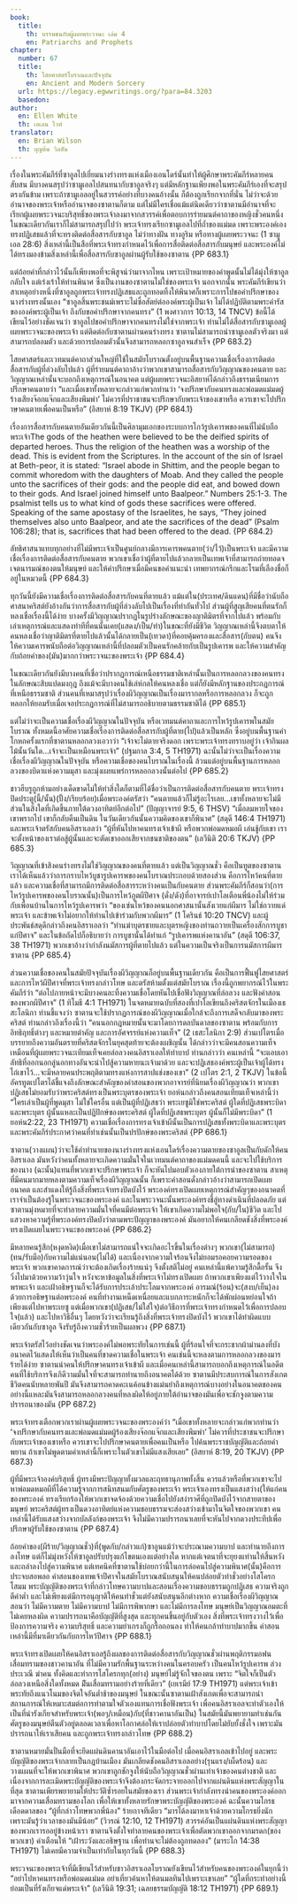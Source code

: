 ```yaml
---
book:
  title:
    th: บรรพชนกับผู้เผยพระวจนะ เล่ม 4
    en: Patriarchs and Prophets
chapter:
  number: 67
  title:
    th: ไสยศาสตร์โบราณและปัจจุบัน
    en: Ancient and Modern Sorcery
  url: https://legacy.egwwritings.org/?para=84.3203
  basedon:
author:
  en: Ellen White
  th: เอเลน ไวท์
translator:
  en: Brian Wilson
  th: บุญต้น วิลสัน
---
```


เรื่องในพระคัมภีร์ที่ซาอูลไปเยี่ยมนางร่างทรงแห่งเมืองเอนโดร์นั้นทำให้ผู้ศึกษาพระคัมภีร์หลายคนสับสน มีบางคนสรุปว่าซามูเอลไปสนทนากับซาอูลจริงๆ แต่มีหลักฐานเพียงพอในพระคัมภีร์เองที่จะสรุปตรงกันข้าม เพราะถ้าซามูเอลอยู่ในสวรรค์อย่างที่บางคนอ้างนั้น ก็ต้องถูกเรียกจากที่นั่น ไม่ว่าจะด้วยอำนาจของพระเจ้าหรืออำนาจของซาตานก็ตาม  แต่ไม่มีใครเชื่อแม้แต่นิดเดียวว่าซาตานมีอำนาจที่จะเรียกผู้เผยพระวจนะบริสุทธิ์ของพระเจ้าลงมาจากสวรรค์เพื่อตอบการร่ายมนต์คาถาของหญิงชั่วคนหนึ่ง ในขณะเดียวกันเราก็ไม่สามารถสรุปไปว่า พระเจ้าทรงเรียกซามูเอลไปที่ถ้ำของแม่มด เพราะพระองค์เองทรงปฏิเสธแล้วที่จะทรงติดต่อสื่อสารกับซาอูล ไม่ว่าทางฝัน ทางอูริม หรือทางผู้เผยพระวจนะ (1 ซามูเอล 28:6) สิ่งเหล่านี้เป็นสือที่พระเจ้าทรงกำหนดไว้เพื่อการสื่อติดต่อสื่อสารกับมนุษย์ และพระองค์ไม่ได้ทรงมองข้ามสิ่งเหล่านี้เพื่อสื่อสารกับซาอูลผ่านผู้รับใช้ของซาตาน {PP 683.1}

แต่ถ้อยคำที่กล่าวไว้นั้นก็เพียงพอที่จะพิสูจน์ว่ามาจากไหน เพราะเป้าหมายของคำพูดนั้นไม่ได้มุ่งให้ซาอูลกลับใจ แต่เร่งเร้าให้ท่านพินาศ ซึ่งเป็นงานของซาตานไม่ใช่ของพระเจ้า นอกจากนั้น พระคัมภีร์เขียนว่าสาเหตุอย่างหนึ่งที่ซาอูลถูกพระเจ้าทรงปฏิเสธและถูกทอดทิ้งให้พินาศก็เพราะการไปขอคำปรึกษาของนางร่างทรงนั้นเอง “ซาอูลสิ้นพระชนม์เพราะไม่ซื่อสัตย์ต่อองค์พระผู้เป็นเจ้า ไม่ได้ปฏิบัติตามพระคำรัสขององค์พระผู้เป็นเจ้า ถึงกับขอคำปรึกษาจากคนทรง” (1 พงศาวการ 10:13, 14 TNCV) ข้อนี้ได้เขียนไว้อย่างชัดเจนว่า ซาอูลไปขอคำปรึกษาจากคนทรงไม่ใช่จากพระเจ้า ท่านไม่ได้สื่อสารกับซามูเอลผู้เผยพระวจนะของพระเจ้า แต่ติดต่อกับซาตานผ่านคนร่างทรง ซาตานไม่สามารถนำซามูเอลตัวจริงมา แต่สามารถปลอมตัว และด้วยการปลอมตัวนั้นจึงสามารถหลอกซาอูลจนสำเร็จ {PP 683.2}

ไสยศาสตร์และเวทมนต์คาถาส่วนใหญ่ที่ใช้ในสมัยโบราณตั้งอยู่บนพื้นฐานความเชื่อเรื่องการติดต่อสื่อสารกับผู้ที่ล่วงลับไปแล้ว ผู้ที่ร่ายมนต์คาถาอ้างว่าพวกเขาสามารถสื่อสารกับวิญญาณของคนตาย และวิญญาณเหล่านั้นจะบอกถึงเหตุการณ์ในอนาคต แต่ผู้เผยพระวจนะอิสยาห์ได้กล่าวถึงธรรมเนียมการปรึกษาคนตายว่า “และเมื่อเขาทั้งหลายจะกล่าวแก่พวกท่านว่า ‘จงปรึกษากับคนทรงและพ่อมดแม่มดผู้ร้างเสียงจ๊อกแจ๊กและเสียงพึมพำ’ ไม่ควรที่ปราชาชนจะปรึกษากับพระเจ้าของเขาหรือ ควรเขาจะไปปรึกาษาคนตายเพื่อคนเป็นหรือ” (อิสยาห์ 8:19 TKJV) {PP 684.1}

เรื่องการสื่อสารกับคนตายอันเดียวกันนี้เป็นศิลามุมเอกของระบบการไกว้รูปเคารพของคนที่ไม่นับถือพระเจ้าThe gods of the heathen were believed to be the deified spirits of departed heroes. Thus the religion of the heathen was a worship of the dead. This is evident from the Scriptures. In the account of the sin of Israel at Beth-peor, it is stated: “Israel abode in Shittim, and the people began to commit whoredom with the daughters of Moab. And they called the people unto the sacrifices of their gods: and the people did eat, and bowed down to their gods. And Israel joined himself unto Baalpeor.” Numbers 25:1-3. The psalmist tells us to what kind of gods these sacrifices were offered. Speaking of the same apostasy of the Israelites, he says, “They joined themselves also unto Baalpeor, and ate the sacrifices of the dead” (Psalm 106:28); that is, sacrifices that had been offered to the dead. {PP 684.2}

ลัทธิศาสนาแทบทุกอย่างที่ไม่มีพระเจ้าเป็นศูนย์กลางมีการเคารพคนตาย(ว่า/ไว้)เป็นพระเจ้า และมีความเชื่อเรื่องการติดต่อสื่อสารกับคนตาย พวกเขาเชื่อว่าผู้ที่ตายไปแล้วกลายเป็นเทพเจ้าที่สามารถถ่ายทอดจเจตนารมณ์ของตนให้มนุษย์ และให้คำปรึกษาเมื่อมีคนขอคำแนะนำ เทพยากรณ์กรีกและโรมที่เลืองชื่อก็อยู่ในหมวดนี้ {PP 684.3}

ทุกวันนี้ยังมีความเชื่อเรื่องการติดต่อสื่อสารกับคนที่ตายแล้ว แม้แต่ใน(ประเทศ/ดินแดน)ที่มีชื่อว่านับถือศาสนาคริสต์ยังอ้างกันว่าการสื่อสารกับผู้ที่ล่วงลับไปเป็นเรื่องที่ทำกันทั่วไป ส่วนผู้ที่สูญเสียคนที่ตนรักก็หลงเชื่อเรื่องนี้ได้ง่าย บางครั้งมีวิญญาณปรากฏในรูปร่างลักษณะของญาติมิตรที่จากไปแล้ว พร้อมกับเล่าเหตุการณ์และแสดงท่าทีที่คนนั้นเคย(แสดง/เป็น/ทำ)ในขณะที่ยังมีชีวิต วิญญาณเหล่านี้จึงตบตาให้คนหลงเชื่อว่าญาติมิตรที่ตายไปแล้วนั้นได้กลายเป็น(เทวดา)ที่คอยคุ้มครองและสื่อสาร(กับตน) คนจึงให้ความเคารพนับถือต่อวิญญาณเหล่านี้ที่ปลอมตัวเป็นคนรักคล้ายกับเป็นรูปเคารพ และให้ความสำคัญกับถ้อยคำของ(มัน)มากกว่าพระวจนะของพระเจ้า {PP 684.4}

ในขณะเดียวกันยังมีบางคนที่เชื่อว่าปรากฏการณ์เหนือธรรมชาติเหล่านั้นเป็นการหลอกลวงของคนทรงในลักษณะสิบแปดมงกุฎ ถึงแม้จะมีบางคนใช้เล่ห์กลให้คนหลงเชื่อ แต่ก็ยังมีหลักฐานของประกฏการณ์ที่เหนือธรรมชาติ ส่วนคนที่เหมาสรุปว่าเรื่องผีวิญญาณเป็นเรื่องมารากลหรือการหลอกลวง ก็จะถูกหลอกให้ยอมรับเมื่อเจอประกฏการณ์ที่ไม่สามารถอธิบายตามธรรมชาติได้ {PP 685.1}

แต่ไม่ว่าจะเป็นความเชื่อเรื่องผีวิญญาณในปัจจุบัน หรือเวทมนต์คาถาและการไหว้รูปเคารพในสมัยโบราณ ทั้งหมดนี้อาศัยความเชื่อเรื่องการติดต่อสื่อสารกับผู้ที่ตาย(ไป)แล้วเป็นหลัก ซึ่งอยู่บนพื้นฐานคำโกหกครั้งแรกที่ซาตานหลอกลวงเอวาว่า “เจ้าจะไม่ตายจริงดอก เพราะพระเจ้าทรงทราบอยู่ว่า เจ้ากินผลไม้นั้นวันใด...เจ้าจะเป็นเหมือนพระเจ้า” (ปฐมกาล 3:4, 5 TH1971) ฉะนั้นไม่ว่าจะเป็นเรื่องความเชื่อเรื่องผีวิญญาณในปัจจุบัน หรือความเชื่อของคนโบราณในเรื่องนี้ ล้วนแต่อยู่บนพื้นฐานการหลอกลวงของบิดาแห่งความมุสา และมุ่งเผยแพร่การหลอกลวงนั้นต่อไป {PP 685.2}

ชาวฮีบรูถูกห้ามอย่างเด็ดขาดไม่ให้ทำสิ่งใดก็ตามที่ได้ชื่อว่าเป็นการติดต่อสื่อสารกับคนตาย พระเจ้าทรงปิดประตู(นี้/นั้น)(ปั้ง/เรียบร้อย)เมื่อพระองค์ตรัสว่า “คนตายแล้วก็ไม่รู้อะไรเลย...เขาทั้งหลายจะไม่มีส่วนในสิ่งใดที่เกิดขึ้นภายใต้ดวงอาทิตย์อีกต่อไป” (ปัญญาจารย์ 9:5, 6 THSV) “เมื่อลมหายใจของเขาพรากไป เขาก็กลับคืนเป็นดิน ในวันเดียวกันนั้นความคิดของเขาก็พินาศ” (สดุดี 146:4 TH1971) และพระเจ้าตรัสกับคนอิสราเอลว่า “ผู้ที่หันไปหาคนทรงเจ้าเข้าผี หรือพวกพ่อมดหมอผี เล่นชู้กับเขา เราจะตั้งหน้าของเราต่อสู้ผู้นั้นและจะตัดเขาออกเสียจากชนชาติของตน” (เลวีนิติ 20:6 TKJV) {PP 685.3}

วิญญาณที่เข้าสิงคนร่างทรงไม่ใช่วิญญาณของคนที่ตายแล้ว แต่เป็นวิญญาณชั่ว คือเป็นทูตของซาตาน เราได้เห็นแล้วว่าการกราบไหว้บูชารูปเคารพของคนโบราณประกอบด้วยสองส่วน คือการไหว้คนที่ตายแล้ว และความเชื่อที่สามารถมีการติดต่อสื่อสารระหว่างคนเป็นกับคนตาย ส่วนพระคัมภีร์ก็สอนว่า(การไหว้รูปเคารพของคนโบราณนั้น)เป็นการไหว้ภูตผีปีศาจ (ดั่ง/ดัง)ที่อาจารย์เปาโลเตือนพี่น้องไม่ให้ร่วมกับเพื่อนบ้านในการไหว้รูปเคารพว่า “ของเซ่นไหว้ของคนนอกศาสนานั้นสังเวยแก่ผีมาร ไม่ใช่ถวายแด่พระเจ้า และข้าพเจ้าไม่อยากให้ท่านไปเข้าร่วมกับพวกผีมาร” (1 โครินธ์ 10:20 TNCV) และผู้ประพันธ์สดุดีกล่าวถึงคนอิสราเอลว่า “ท่านฆ่าบุตรชายและบุตรหญิงของท่านถวายเป็นเครื่องสักการบูชาแก่ปีศาจ” และในข้อถัดไปก็อธิบายว่า การบูชานั้นได้ทำแก่ “รูปเคารพแห่งคานาอัน” (สดุดี 106:37, 38 TH1971) พวกเขาอ้างว่ากำลังนมัสการผู้ที่ตายไปแล้ว แต่ในความเป็นจริงเป็นการนมัสการผีมารซาตาน {PP 685.4}

ส่วนความเชื่อของคนในสมัยปัจจุบันเรื่องผีวิญญาณก็อยู่บนพื้นฐานเดียวกัน คือเป็นการฟื้นฟูไสยศาสตร์และการไหว้ผีปีศาจที่พระเจ้าทรงกล่าวโทษ และตรัสห้ามตั้งแต่สมัยโบราณ  เรื่องนี้ถูกพยากรณ์ไว้ในพระคัมภีร์ว่า “ต่อไปภายหน้าจะมีบางคนละทิ้งความเชื่อโดยหันไปเชื่อฟังวิญญาณที่ล่อลวง และฟังคำสอนของพวกผีปีศาจ” (1 ทิโมธี 4:1 TH1971) ในจดหมายฉบับที่สองที่เปาโลเขียนถึงคริสตจักรในเมืองเธสะโลนิกา ท่านชี้แจงว่า ซาตานจะใช้ปรากฏการณ์ของผีวิญญาณเมื่อใกล้จะถึงการเสด็จกลับมาของพระคริสต์ ท่านกล่าวถึงเรื่องนี้ว่า “คนนอกกฎหมายนั้นจะมาโดยการดลบันดาลของซาตาน พร้อมกับการอิทธิฤทธิ์ต่างๆ และหมายตำคัญ และการอัศจรรย์แห่งความเท็จ” (2 เธสะโลนิกา 2:9) ส่วนเปโตรเมื่อบรรยายถึงความอันตรายที่คริสตจักรในยุคสุดท้ายจะต้องเผชิญนั้น ได้กล่าวว่าจะมีคนสอนความเท็จเหมือนที่ผู้เผยพระวจนะเทียมเท็จเคยล่อลวงคนอิสราเอลให้ทำบาป ท่านกล่าวว่า คนเหล่านี้ “จะแอบเอาลัทธิที่ออกนอกลู่นอกทางอันจะนำไปสู้ความหายนะเจ้ามาด้วย และจะปฏิเสธองค์พระผู้เป็นเจ้าผู้ได้ทรงไถ่เขาไว้...จะมีหลายคนประพฤติตามทรงแห่งการสาปแช่งของเขา” (2 เปโตร 2:1, 2 TKJV) ในข้อนี้อัครทูตเปโตรได้ชี้แจงถึงลักษณะสำคัญของคำสอนของพวกอาจารย์ที่นิยมเรื่องผีวิญญาณว่า พวกเขาปฏิเสธไม่ยอมรับว่าพระคริสต์ทรงเป็นพระบุตรของพระเจ้า ยอห์นกล่าวถึงคนสอนเทียมเท็จเหล่านี้ว่า “ใครเล่าเป็นผู้ที่พูดมุสา ไม่ใช่ใครอื่น แต่เป็นผู้ที่ปฏิเสธว่า พระเยซูมิใช่พระคริสต์ ผู้ใดที่ปฏิเสธพระบิดาและพระบุตร ผู้นั้นแหละเป็นปฏิปักษ์ของพระคริสต์ ผู้ใดที่ปฏิเสธพระบุตร ผู้นั้นก็ไม่มีพระบิดา” (1 ยอห์น2:22, 23 TH1971) ความเชื่อเรื่องการทรงเจ้าเข้าผีนั้นเป็นการปฏิเสธทั้งพระบิดาและพระบุตร และพระคัมภีร์ประกาศว่าคนที่ทำเช่นนั้นเป็นปรปักษ์ของพระคริสต์ {PP 686.1}

ซาตาน(วางแผน)ว่าจะใช้คำทำนายของนางร่างทรงแห่งเอนโดร์เรื่องความตายของซาอูลเป็นกับดักให้คนอิสราเอล มันหวังว่าคนทั้งหลายจะเกิดความมั่นใจในเวทมนต์คาถาของแม่มดคนนี้ และจะไปใช้บริการของนาง (ฉะนั้น)แทนที่พวกเขาจะปรึกษาพระเจ้า ก็จะหันไปมอบตัวเองภายใต้การนำของซาตาน สาเหตุที่มีคนมากมายหลงตามความเท็จเรื่องผีวิญญาณนั้น ก็เพราะคำสอนดั่งกล่าวอ้างว่าสามารถเปิดเผยอนาคต และสำแดงให้รู้ถึงสิ่งที่พระเจ้าทรงปิดบังไว้ พระองค์ทรงเปิดเผยเหตุการณ์สำคัญๆของอนาคตที่เราจำเป็นต้องรู้ในพระวจนะของพระองค์ และในพระวจนะนั้นพระองค์ทรงชี้ลู่ทางดำเนินที่ปลอดภัย แต่ซาตานมุ่งหมายที่จะทำลายความมั่นใจที่คนมีต่อพระเจ้า ให้เขาเกิดความไม่พอใจ(กับ/ใน)ชีวิต และไปแสวงหาความรู้ที่พระองค์ทรงปิดบังว่าตามพระปัญญาของพระองค์ มันอยากให้คนเกลียดชังสิ่งที่พระองค์ทรงเปิดเผยในพระวจนะของพระองค์ {PP 686.2}

มีหลายคนรู้สึก(หงุดหงิด)เมื่อเขาไม่สามารถแน่ใจจะเกิดอะไรขึ้นในเรื่องต่างๆ พวกเขา(ไม่สามารถ)(ทน/รับมือ)กับความไม่แน่นอน(ไม่ได้) และเนื่องจากความใจร้อนจึงไม่ยอมรอคอยความรอดของพระเจ้า พวกเขาคาดการณ์ว่าจะต้องเกิดเรื่องร้ายแน่ๆ จึงตั้งสติไม่อยู่ คนเหล่านี้แพ้ความรู้สึกดื้อรั้น จึงวิ่งไปมาด้วยความว้าวุ่นใจ หวังจะหาข้อมูลในสิ่งที่พระเจ้าไม่ทรงเปิดเผย ถ้าพวกเขาเพียงแต่ไว้วางใจในพรพะเจ้า และเฝ้าอธิษฐานก็จะได้รับการประเล้าประโลมจากพระองค์ อารมณ์(ร้อน)จะ(สงบ/เย็น)ลงด้วยการอธิษฐานต่อพระองค์ คนที่ทำงานเหน็ดเหนื่อยและแบกภาระหนักก็จะได้พักผ่อนหย่อนใจถ้าเพียงแต่ไปหาพระเยซู แต่เมื่อพวกเขา(ปฏิเสธ/ไม่ใส่ใจ)ต่อวิธีการที่พระเจ้าทรงกำหนดไว้เพื่อการปลอบใจ(แล้ว) และไปหาวิธีอื่นๆ โดยหวังว่าจะเรียนรู้ถึงสิ่งที่พระเจ้าทรงปิดบังไว้ พวกเขาได้ทำผิดแบบเดียวกันกับซาอูล จึงรับรู้ถึงความชั่วร้ายเป็นผลพวง {PP 687.1}

พระเจ้าตรัสไว้อย่างชัดเจนว่าพระองค์ไม่พอพระทัยในการเช่นนี้ ผู้ที่ร้อนใจที่จะกระชากผ้าม่านลงที่บังอนาคตไว้แสดงให้เห็นว่าเป็นคนที่ขาดความเชื่อในพระเจ้า คนเช่นนี้จะหลงตามการหลอกลวงของมารร้ายได้ง่าย ซาตานนำคนให้ปรึกษาคนทรงเจ้าเข้าผี และเมื่อคนเหล่านี้สามารถบอกถึงเหตุการณ์ในอดีต คนที่ใช้บริการจึงเกิดึวามมั่นใจที่จะสามารถทำนายถึงอนาคตได้ด้วย ซาตานมีประสบการณ์ในการสังเกตชีวิตคนนับหลายพันปี มันจึงสามารถคาดคะเนค้อนข้างแม่นยำถึงเหตุการณ์บางอย่างในอนาคตของคน อย่างนี้แหละมันจึงสามารถหลอกลวงคนที่หลงผิดให้อยู่ภายใต้อำนาจของมันเพื่อจะชักจูงตามความปรารถนาของมัน {PP 687.2}

พระเจ้าทรงเตือกพวกเราผ่านผู้เผยพระวจนะของพระองค์ว่า “เมื่อเขาทั้งหลายจะกล่าวแก่พวกท่านว่า ‘จงปรึกษากับคนทรงและพ่อมดแม่มดผู้ร้องเสียงจ๊อกแจ๊กและเสียงพึมพำ’ ไม่ควรที่ประชาชนจะปรึกษากับพระเจ้าของเขาหรือ ควรเขาจะไปปรึกษาคนตายเพื่อคนเป็นหรือ ไปค้นพระราชบัญญัติและถ้อยคำพยาน ถ้าเขาไม่พูดตามคำเหล่านี้ก็เพราะในตัวเขาไม่มีแสงเสียเลย” (อิสยาห์ 8:19, 20 TKJV) {PP 687.3}

ผู้ที่มีพระเจ้าองค์บริสุทธิ์ ผู้ทรงมีพระปัญญาทั้งมวลและฤทธานุภาพทั้งสิ้น ควรแล้วหรือที่พวกเขาจะไปหาพ่อมดหมอผีที่ได้ความรู้จากการสนิทสนมกับศัตรูของพระเจ้า พระเจ้าเองทรงเป็นแสงสว่าง(ให้แก่คนของพระองค์ ทรงเรียกร้องให้พวกเขาจดจ้องด้วยความเชื่อไปยังสง่าราศีที่ถูกปิดบังไว้จากสายตาของมนุษย์ พระคริสต์ผู้ทรงเป็นดวงอาทิตย์แห่งความชอบธรรมจะส่องสว่างเข้ามาในจิตใจของพวกเขา คนเหล่านี้ได้รับแสงสว่างจากบัลลังก์ของพระเจ้า จึงไม่มีความปรารถนาเลยที่จะหันไปจากดวงประทีปเพื่อปรึกษาผู้รับใช้ของซาตาน {PP 687.4}

ถ้อยคำของ(ผีร้าย/วิญญาณชั่ว)ที่(พูดกับ/กล่าวแก่)ซาอูนแม้ว่าจะประณามความบาป และทำนายถึงการลงโทษ แต่ก็ไม่มุ่งหวังให้ซาอูลปรับปรุงแก้ไขตนเองแต่อย่างใด หากแต่เจตนาที่จะยุยงแท่านให้สิ้นหวังและถลำลงไปสู่ความพินาศ แต่เทคนิคที่ซาตานใช้บ่อยกว่านี้ในการล่อคนไปสู่ความพินาศ(นั้น)คือการประจบสอพลอ คำสอนของเทพเจ้าปีศาจในสมัยโบราณสนับสนุนให้คนปล่อยตัวทำชั่วอย่างโสโครกโสมม พระบัญญัติของพระเจ้าที่กล่าวโทษความบาปและสอนเรื่องความชอบธรรมถูกปฏิเสธ ความจริงถูกตีค่าต่ำ และไม่เพียงแต่มีการอนุญาติให้คนทำชั่วแต่ยังสนับสนุนอีกต่างหาก ความเชื่อเรื่องผีวิญญาณสอนว่า ไม่มีความตาย ไม่มีความบาป ไม่มีการพิพากษา และไม่มีการลงโทษ มนุษย์เป็นวิญญาณอมตะที่ไม่เคยหลงผิด ความปรารถนาคือบัญญัติที่สูงสุด และทุกคนขึ้นอยู่กับตัวเอง สิ่งที่พระเจ้าทรงวางไว้เพื่อป้องการความจริง ความบริสุทธิ์ และความยำเกรงก็ถูกรื้อถอนลง ทำให้คนกล้าทำบาปมากขึ้น คำสอนเหล่านี้มีที่มาเดียวกันกับการไหว้ปีศาจ {PP 688.1}

พระเจ้าทรงเปิดเผยให้คนอิสราเอลรู้ถึงผลของการติดต่อสื่อสารกับวิญญาณชั่วผ่านพฤติกรรมอฟนเสื่อมทรามของชาวคานาอัน ที่ไม่มีความรักพื้นฐานระหว่างคนในครอบครัว เป็นคนไหว้รูปเคารพ ล่วงประเวณี ฆ่าคน ทั้งคิดและทำการโสโครกทุก(อย่าง) มนุษย์ไม่รู้จักใจของตน เพราะ “จิตใจก็เป็นตัวล่อลวงเหนือสิ่งใดทั้งหมด มีันเสื่อมทรามอย่างร้ายที่เดียว” (เยเรมีย์ 17:9 TH1971) แต่พระเจ้าเข้าพระทัยถึงแนวโนมของจิตใจอันต่ำช้าของมนุษย์ ในขณะนั้นซาตานเฝ้าสังเกตเพื่อจะสามารถนำสถานการณ์ให้เหมาะสมต่อการทำตามใจตัวเองแทนการเชื่อฟังพระเจ้า เพื่อคนอิสราเอลจะทำตัวเองให้เป็นที่น่ารังเกียจสำหรับพระเจ้า(พอๆ/เหมือน)กับ(ที่ชาวคานาอันเป็น) ในสมัยนี้มันพยายามทำเช่นกัน ศัตรูของมนุษย์ตืนตัวอยู่ตลอดเวลาเพื่อหาโอกาศล่อให้เราปล่อยตัวทำบาปโดยไม่ยับยั้งชั่งใจ เพราะมันปรารถนาให้เราเสียคน และถูกพระเจ้าทรงกล่าวโทษ {PP 688.2}

ซาตานหมายมั่นปั่นมือที่จะยึดแผ่นดินคานาอันเอาไว้ในมือต่อไป เมื่อคนอิสราเอลเข้าไปอยู่ และพระบัญญัติของพระเจ้ากลายเป็นกฎบ้านเมือง มันเกลียดชังคนอิสราเอลอย่าง(รุนแรง/เผ็ดร้อน) และวางแผนที่จะให้พวกเขาพินาศ พวกเขาถูกชักจูงให้นับถือวิญญาณชั่วผ่านเท่าเจ้าของคนต่างชาติ และเนื่องจากการละเมิดพระบัญญัติของพระเจ้าจึงต้องกระจัดกระจายออกไปจากแผ่นดินแห่งพระสัญญาในที่สุด ซาตานเพียรพยายามให้ประวัติซ้ำรอยในสมัยของเรา ส่วนพระเจ้ากำลังทรงนำคนของพระองค์ออกมาจากความเสื่อมทรามของโลก เพื่อให้เขาทั้งหลายรักษาพระบัญญัติของพระองค์ ฉะนั้นความโกรธเดือดดาลของ “ผู้ที่กล่าวโทษพวกพี่น้อง” ร้ายกาจทีเดียว “มารได้ลงมาหาเจ้าด้วยความโกรธยิ่งนัก เพราะมันรู้ว่าเวลาของมันมีน้อย” (วิวรณ์ 12:10, 12 TH1971) สวรรค์อันเป็นแผ่นดินแห่งพระสัญญาของพวกเรารออยู่ข้างหน้าเรา ซาตานจึงตั้งใจทำลายคนของพระเจ้าเพื่อตัดพวกเขาออกจากมรดก(ของพวกเขา) คำเตือนให้ “เฝ้าระวังและอธิษฐาน เพื่อท่านจะไม่ต้องถูกทดลอง” (มาระโก 14:38 TH1971) ไม่เคยมีความจำเป็นเท่ากับในทุกวันนี้ {PP 688.3}

พระวจนะของพระเจ้าที่มีเขียนไว้สำหรับชาวอิสราเอลโบราณยังเขียนไว้สำหรับคนของพระองค์ในยุกนี้ว่า “อย่าไปหาคนทรงหรือพ่อมดแม่มด อย่าเที่ยวค้นหาให้ตนมลทินไปเพราะเขาเลย” “ผู้ใดที่กระทำอย่างนี้ย่อมเป็นที่รังเกียจแด่พระเจ้า” (เลวีนิติ 19:31; เฉลยธรรมบัญญัติ 18:12 TH1971) {PP 689.1}
